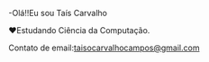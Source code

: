 -Olá!!Eu sou Taís Carvalho

❤️Estudando Ciência da Computação.

Contato de email:taisocarvalhocampos@gmail.com


